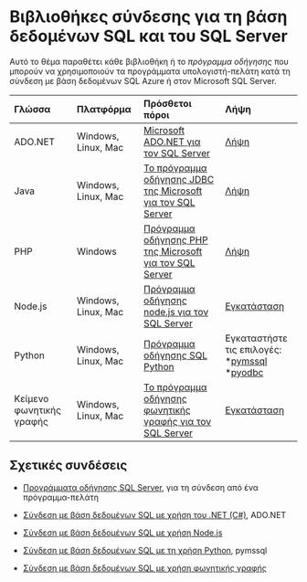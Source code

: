 <properties
    pageTitle="Βιβλιοθήκες σύνδεσης για τη βάση δεδομένων SQL και του SQL Server"
    description="Παραθέτει το ελάχιστο αριθμό έκδοσης για κάθε πρόγραμμα οδήγησης το οποίο τα προγράμματα-πελάτες να χρησιμοποιήσετε για να συνδεθείτε σε βάση δεδομένων SQL Azure ή στον Microsoft SQL Server. Παρέχεται μια σύνδεση για την έκδοση πληροφορίες σχετικά με τα προγράμματα οδήγησης που διατίθενται από την Κοινότητα και όχι από τη Microsoft."
    services="sql-database"
    documentationCenter=""
    authors="MightyPen"
    manager="jhubbard"
    editor="genemi"/>

<tags
    ms.service="sql-database"
    ms.workload="data-management"
    ms.tgt_pltfrm="na"
    ms.devlang="na"
    ms.topic="article"
    ms.date="10/01/2016"
    ms.author="genemi"/>

# <a name="connection-libraries-for-sql-database-and-sql-server"></a>Βιβλιοθήκες σύνδεσης για τη βάση δεδομένων SQL και του SQL Server

Αυτό το θέμα παραθέτει κάθε βιβλιοθήκη ή το *πρόγραμμα οδήγησης* που μπορούν να χρησιμοποιούν τα προγράμματα υπολογιστή-πελάτη κατά τη σύνδεση με βάση δεδομένων SQL Azure ή στον Microsoft SQL Server.


| Γλώσσα | Πλατφόρμα | Πρόσθετοι πόροι | Λήψη |
| :-- | :-- | :-- | :-- |
| ADO.NET | Windows, Linux, Mac | [Microsoft ADO.NET για τον SQL Server](http://msdn.microsoft.com/library/mt657768.aspx) | [Λήψη](https://msdn.microsoft.com/vstudio/aa496123.aspx) |
| Java | Windows, Linux, Mac | [Το πρόγραμμα οδήγησης JDBC της Microsoft για τον SQL Server](http://msdn.microsoft.com/library/mt484311.aspx) | [Λήψη](http://go.microsoft.com/fwlink/?LinkId=245496) |
| PHP | Windows | [Πρόγραμμα οδήγησης PHP της Microsoft για τον SQL Server](http://msdn.microsoft.com/library/dn865013.aspx) | [Λήψη](https://www.microsoft.com/download/details.aspx?id=20098) |
| Node.js | Windows, Linux, Mac | [Πρόγραμμα οδήγησης node.js για τον SQL Server](http://msdn.microsoft.com/library/mt652093.aspx) | [Εγκατάσταση](https://msdn.microsoft.com/library/mt652094.aspx) |
| Python | Windows, Linux, Mac | [Πρόγραμμα οδήγησης SQL Python](http://msdn.microsoft.com/library/mt652092.aspx) | Εγκαταστήστε τις επιλογές: <br/> \*[pymssql](https://msdn.microsoft.com/library/mt694094.aspx) <br/> \*[pyodbc](http://msdn.microsoft.com/library/mt763257.aspx) |
| Κείμενο φωνητικής γραφής | Windows, Linux, Mac | [Το πρόγραμμα οδήγησης φωνητικής γραφής για τον SQL Server](http://msdn.microsoft.com/library/mt691981.aspx) | [Εγκατάσταση](https://msdn.microsoft.com/library/mt711041.aspx) |


## <a name="related-links"></a>Σχετικές συνδέσεις

- [Προγράμματα οδήγησης SQL Server](http://msdn.microsoft.com/library/mt654049.aspx), για τη σύνδεση από ένα πρόγραμμα-πελάτη

- [Σύνδεση με βάση δεδομένων SQL με χρήση του .NET (C#)](sql-database-develop-dotnet-simple.md), ADO.NET

- [Σύνδεση με βάση δεδομένων SQL με χρήση Node.js](sql-database-develop-nodejs-simple.md)

- [Σύνδεση με βάση δεδομένων SQL με τη χρήση Python](sql-database-develop-python-simple.md), pymssql

- [Σύνδεση με βάση δεδομένων SQL με χρήση φωνητικής γραφής](sql-database-develop-ruby-simple.md)
